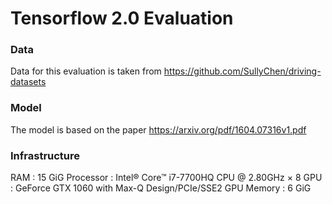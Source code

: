 # Tensorflow 2.0 Evaluation

### Data

Data for this evaluation is taken from https://github.com/SullyChen/driving-datasets

### Model

The model is based on the paper https://arxiv.org/pdf/1604.07316v1.pdf

### Infrastructure 

RAM : 15 GiG
Processor : Intel® Core™ i7-7700HQ CPU @ 2.80GHz × 8 
GPU : GeForce GTX 1060 with Max-Q Design/PCIe/SSE2 
GPU Memory : 6 GiG

